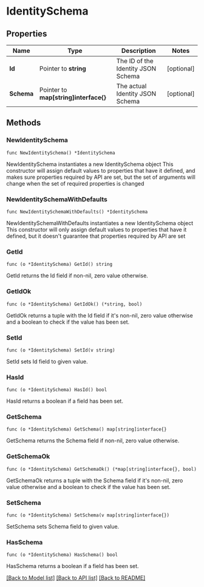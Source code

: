 # IdentitySchema

## Properties

Name | Type | Description | Notes
------------ | ------------- | ------------- | -------------
**Id** | Pointer to **string** | The ID of the Identity JSON Schema | [optional] 
**Schema** | Pointer to **map[string]interface{}** | The actual Identity JSON Schema | [optional] 

## Methods

### NewIdentitySchema

`func NewIdentitySchema() *IdentitySchema`

NewIdentitySchema instantiates a new IdentitySchema object
This constructor will assign default values to properties that have it defined,
and makes sure properties required by API are set, but the set of arguments
will change when the set of required properties is changed

### NewIdentitySchemaWithDefaults

`func NewIdentitySchemaWithDefaults() *IdentitySchema`

NewIdentitySchemaWithDefaults instantiates a new IdentitySchema object
This constructor will only assign default values to properties that have it defined,
but it doesn't guarantee that properties required by API are set

### GetId

`func (o *IdentitySchema) GetId() string`

GetId returns the Id field if non-nil, zero value otherwise.

### GetIdOk

`func (o *IdentitySchema) GetIdOk() (*string, bool)`

GetIdOk returns a tuple with the Id field if it's non-nil, zero value otherwise
and a boolean to check if the value has been set.

### SetId

`func (o *IdentitySchema) SetId(v string)`

SetId sets Id field to given value.

### HasId

`func (o *IdentitySchema) HasId() bool`

HasId returns a boolean if a field has been set.

### GetSchema

`func (o *IdentitySchema) GetSchema() map[string]interface{}`

GetSchema returns the Schema field if non-nil, zero value otherwise.

### GetSchemaOk

`func (o *IdentitySchema) GetSchemaOk() (*map[string]interface{}, bool)`

GetSchemaOk returns a tuple with the Schema field if it's non-nil, zero value otherwise
and a boolean to check if the value has been set.

### SetSchema

`func (o *IdentitySchema) SetSchema(v map[string]interface{})`

SetSchema sets Schema field to given value.

### HasSchema

`func (o *IdentitySchema) HasSchema() bool`

HasSchema returns a boolean if a field has been set.


[[Back to Model list]](../README.md#documentation-for-models) [[Back to API list]](../README.md#documentation-for-api-endpoints) [[Back to README]](../README.md)


